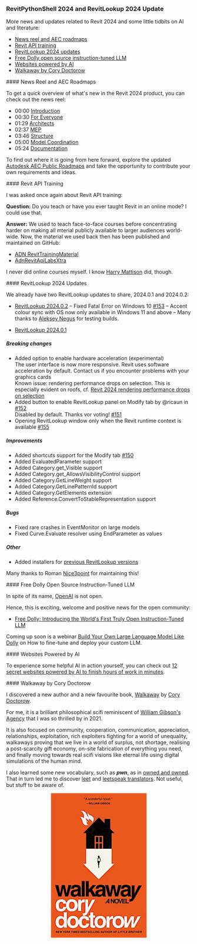<head>
<meta http-equiv="Content-Type" content="text/html; charset=utf-8">
<link rel="stylesheet" type="text/css" href="bc.css">
<script src="https://cdn.rawgit.com/google/code-prettify/master/loader/run_prettify.js" type="text/javascript"></script>
</head>

<!---

- What's new in Revit 2024 release reel
  https://youtu.be/qA74NHN8lh0
  https://youtu.be/qA74NHN8lh0?t=2
  https://youtu.be/qA74NHN8lh0?t=30
  https://youtu.be/qA74NHN8lh0?t=89
  https://youtu.be/qA74NHN8lh0?t=157
  https://youtu.be/qA74NHN8lh0?t=226
  https://youtu.be/qA74NHN8lh0?t=300
  https://youtu.be/qA74NHN8lh0?t=324
  Chapters
  00:00 Introduction https://www.youtube.com/watch?v=qA74NHN8lh0&list=RDCMUC605NHqEkxXsFYdoPrD6mOg&index=1&t=0s
  00:30 For Everyone https://www.youtube.com/watch?v=qA74NHN8lh0&list=RDCMUC605NHqEkxXsFYdoPrD6mOg&index=1&t=30s
  01:29 Architects
  02:37 MEP
  03:46 Structure
  05:00 Model Coordination
  05:24 Documentation

- https://blogs.autodesk.com/revit/roadmap/

- webinar
  AEC Collection Essentials:
  What’s New in Revit 2024
  https://www.autodesk.com/webinars/aec/revit-whats-new-2024
  https://twitter.com/AutodeskRevit/status/1645819085886717956?s=20

- RevitLookup 2024
  https://github.com/jeremytammik/RevitLookup/blob/dev_winui/Changelog.md

- RevitLookup 2024.0.1
  https://github.com/jeremytammik/RevitLookup/releases/tag/2024.0.1

- RevitLookup 2024.0.2
  Fixed Fatal Error on Windows 10 #153
  Accent colour sync with OS now only available in Windows 11 and above. Many thanks to Aleksey Negus for testing builds
  https://github.com/jeremytammik/RevitLookup/releases/tag/2024.0.2

- WPF UI
  https://github.com/jeremytammik/RevitLookup/discussions/149#discussioncomment-5565125
  gaborschnierer
  Awesome job! Thank you for your contributions!
  I really like the winui style wpf windows. I tried to achieve a similar result for my project, but failed. I'll dive into into the code, but if you can recommend any guides and tweaks to get a basic winui style window displayed in Revit, that would save me a ton of brainwork. 😅
  Nice3point
  Thank you, I'm very pleased) The easiest way is to copy the UI project from RevitLookup. You will not be able to use the original winui project because it is tied to the use of the static Appication.Current property, which is not available for the dll applications that are used in Revit.
  In addition, you should not forget to add the manifest file to your application)
  изображение
  /Users/jta/a/doc/revit/tbc/git/a/img/wpf_ui_app_manifest.png
  There are probably no manuals, just learning the code 😉
  Using Microsoft.Extensions.Hosting.Host is optional, you can create a regular window, new FluentWindow() and call the ShowDialog() method, if you tell me what fails you, I can give more information)
  gaborschnierer reacted with rocket emoji
  Thanks for the tip. Tried the Host way as well, but it just starts to get so dependent on RevitLookup classes like Host and IWindow, that I gave up. Alternatively newing up the FluentWindow and calling ShowDialog() throws when trying to remove the backdrop. Do you have any quick tips? If not, don't worry, it's not so vital.
  Nice3point
  The documentation used to be here https://wpfui.lepo.co/documentation/, unfortunately it is not available nowTry running this project on your computer and learn how it works
  gaborschnierer
  Yea, I'll build it from ground up when I get the chance. Thanks! 🙏
  https://github.com/lepoco/wpfui

- Revit API training
  Q Do you teach or have you ever taught Revit in an online mode? I could use that.
  A We used to teach face-to-face courses and published the material on GitHub:
  https://github.com/ADN-DevTech/RevitTrainingMaterial
  https://github.com/jeremytammik/AdnRevitApiLabsXtra
  I never did online. I know Harry Mattison did:
  https://www.youtube.com/user/BoostYourBIM

- Siemens and Microsoft drive industrial productivity with generative artificial intelligence
  https://new.siemens.com/us/en/company/press/press-releases/digital-industries/siemens-microsoft-generative-artificial-intelligence.html

- Free Dolly: Introducing the World's First Truly Open Instruction-Tuned LLM
  https://www.databricks.com/blog/2023/04/12/dolly-first-open-commercially-viable-instruction-tuned-llm

- Build Your Own Large Language Model Like Dolly
  How to fine-tune and deploy your custom LLM
  https://www.databricks.com/resources/webinar/build-your-own-large-language-model-dolly

- 12 secret websites powered by AI to finish hours of work in minutes
  https://twitter.com/heyBarsee/status/1646161514682884099?s=20

- Cory Doctorow
  pwn
  https://en.wikipedia.org/wiki/Leet#Owned_and_pwned
  leet
  leetspeak
  https://md5decrypt.net/en/Leet-translator/#results

twitter:

News reel, roadmap and RevitLookup 2024 update,
for the @AutodeskRevit #BIM #RevitAPI @DynamoBIM @AutodeskAPS

-
 ...

linkedin:


#BIM #DynamoBIM #AutodeskAPS #Revit #API #IFC #SDK #Autodesk #AEC #adsk

the [Revit API discussion forum](http://forums.autodesk.com/t5/revit-api-forum/bd-p/160) thread

<center>
<img src="img/" alt="" title="" width="600"/>
<p style="font-size: 80%; font-style:italic"></p>
</center>

-->

### RevitPythonShell 2024 and RevitLookup 2024 Update

More news and updates related to Revit 2024 and some little tidbits on AI and literature:

- [News reel and AEC roadmaps](#2)
- [Revit API training](#3)
- [RevitLookup 2024 updates](#4)
- [Free Dolly open source instruction-tuned LLM](#5)
- [Websites powered by AI](#6)
- [Walkaway by Cory Doctorow](#7)

####<a name="2"></a> News Reel and AEC Roadmaps

To get a quick overview of what's new in the Revit 2024 product, you can check out the news reel:

- 00:00 [Introduction](https://youtu.be/qA74NHN8lh0)
- 00:30 [For Everyone](https://youtu.be/qA74NHN8lh0?t=30)
- 01:29 [Architects](https://youtu.be/qA74NHN8lh0?t=89)
- 02:37 [MEP](https://youtu.be/qA74NHN8lh0?t=157)
- 03:46 [Structure](https://youtu.be/qA74NHN8lh0?t=226)
- 05:00 [Model Coordination](https://youtu.be/qA74NHN8lh0?t=300)
- 05:24 [Documentation](https://youtu.be/qA74NHN8lh0?t=324)

To find out where it is going from here forward, explore
the updated [Autodesk AEC Public Roadmaps](https://blogs.autodesk.com/revit/roadmap/) and
take the opportunity to contribute your own requirements and ideas.

####<a name="3"></a> Revit API Training

I was asked once again about Revit API training:

**Question:** Do you teach or have you ever taught Revit in an online mode? I could use that.

**Answer:** We used to teach face-to-face courses before concentrating harder on making all mterial  publicly available to larger audiences world-wide.
Now, the material we used back then has been published and maintained on GitHub:

- [ADN RevitTrainingMaterial](https://github.com/ADN-DevTech/RevitTrainingMaterial)
- [AdnRevitApiLabsXtra](https://github.com/jeremytammik/AdnRevitApiLabsXtra)

I never did online courses myself.
I know [Harry Mattison](https://www.youtube.com/user/BoostYourBIM) did, though.


####<a name="4"></a> RevitLookup 2024 Updates

We already have two RevitLookup updates to share, 2024.0.1 and 2024.0.2:

- [RevitLookup 2024.0.2](https://github.com/jeremytammik/RevitLookup/releases/edit/2024.0.2)
  &ndash; Fixed Fatal Error on Windows 10 [#153](https://github.com/jeremytammik/RevitLookup/issues/153)
  &ndash; Accent colour sync with OS now only available in Windows 11 and above
  &ndash; Many thanks to [Aleksey Negus](https://t.me/a_negus) for testing builds.

- [RevitLookup 2024.0.1](https://github.com/jeremytammik/RevitLookup/releases/edit/2024.0.1)

##### Breaking changes

- Added option to enable hardware acceleration (experimental)
<br/>The user interface is now more responsive. Revit uses software acceleration by default. Contact us if you encounter problems with your graphics cards
<br/>Known issue: rendering performance drops on selection. This is especially evident on roofs,
  cf. [Revit 2024 rendering performance drops on selection](https://forums.autodesk.com/t5/revit-api-forum/revit-2024-rendering-performance-drops-on-selection/td-p/11878396)
- Added button to enable RevitLookup panel on Modify tab by @ricaun in [#152](https://github.com/jeremytammik/RevitLookup/pull/152)
<br/>Disabled by default. Thanks vor voting! [#151](https://github.com/jeremytammik/RevitLookup/discussions/151)
- Opening RevitLookup window only when the Revit runtime context is available [#155](https://github.com/jeremytammik/RevitLookup/issues/155)

##### Improvements

- Added shortcuts support for the Modify tab [#150](https://github.com/jeremytammik/RevitLookup/issues/150)
- Added EvaluatedParameter support
- Added Category.get_Visible support
- Added Category.get_AllowsVisibilityControl support
- Added Category.GetLineWeight support
- Added Category.GetLinePatternId support
- Added Category.GetElements extension
- Added Reference.ConvertToStableRepresentation support

##### Bugs

- Fixed rare crashes in EventMonitor on large models
- Fixed Curve.Evaluate resolver using EndParameter as values

##### Other

- Added installers for [previous RevitLookup versions](https://github.com/jeremytammik/RevitLookup/wiki/Versions)

Many thanks to Roman [Nice3point](https://github.com/Nice3point) for maintaining this!

####<a name="5"></a> Free Dolly Open Source Instruction-Tuned LLM

In spite of its name, [OpenAI](https://en.wikipedia.org/wiki/OpenAI) is not open.

Hence, this is exciting, welcome  and positive news for the open community:

- [Free Dolly: Introducing the World's First Truly Open Instruction-Tuned LLM](https://www.databricks.com/blog/2023/04/12/dolly-first-open-commercially-viable-instruction-tuned-llm)

Coming up soon is a
webinar [Build Your Own Large Language Model Like Dolly](https://www.databricks.com/resources/webinar/build-your-own-large-language-model-dolly) on
How to fine-tune and deploy your custom LLM.

####<a name="6"></a> Websites Powered by AI

To experience some helpful AI in action yourself, you can check
out [12 secret websites powered by AI to finish hours of work in minutes](https://twitter.com/heyBarsee/status/1646161514682884099?s=20).

####<a name="7"></a> Walkaway by Cory Doctorow

I discovered a new author and a new favourite book,
[Walkaway](https://en.wikipedia.org/wiki/Walkaway_(Doctorow_novel))
by [Cory Doctorow](https://en.wikipedia.org/wiki/Cory_Doctorow).

For me, it is a brilliant philosophical scifi reminiscent
of [William Gibson's Agency](https://thebuildingcoder.typepad.com/blog/2021/10/sci-fi-languages-and-pipe-insulation-retrieval.html#4) that I was so thrilled by in 2021.

It is also focused on community, cooperation, communication, appreciation, relationships, exploitation, rich exploiters fighting for a world of unequality, walkaways proving that we live in a world of surplus, not shortage, realising a post-scarcity gift economy, on-site fabrication of everything you need, and finally moving towards real scifi visions like eternal life using digital simulations of the human mind.

I also learned some new vocabulary,
such as <span style="font-weight: bold; font-style: italic;">pwn</span>,
as in [owned and pwned](https://en.wikipedia.org/wiki/Leet#Owned_and_pwned).
That in turn led me to discover [leet](https://en.wikipedia.org/wiki/Leet) and
[leetspeak translators](https://duckduckgo.com/?q=leetspeak+translator).
Not useful, but stuff to be aware of.

<center>
<img src="img/walkaway_cory_doctorow.jpg" alt="Walkaway by Cory Doctorow" title="Walkaway by Cory Doctorow" width="260"/> <!-- Pixel Height: 393 Pixel Width: 260 -->
</center>
